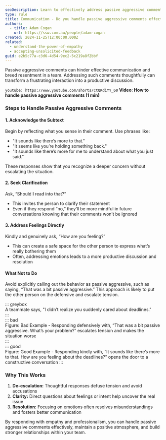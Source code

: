```yaml
---
seoDescription: Learn to effectively address passive aggressive comments to foster open communication and better understanding in your team.
type: rule
title: Communication - Do you handle passive aggressive comments effectively?
authors:
  - title: Adam Cogan
    url: https://ssw.com.au/people/adam-cogan
created: 2024-11-25T12:00:00.000Z
related:
  - understand-the-power-of-empathy     
  - accepting-unsolicited-feedback      
guid: e2b5c77a-c3d6-4d54-9ec2-5c219a8f2bbf       
---
```

Passive aggressive comments can hinder effective communication and breed resentment in a team. Addressing such comments thoughtfully can transform a frustrating interaction into a productive discussion.

<!--endintro-->

`youtube: https://www.youtube.com/shorts/ctQKdiYY_60`
**Video: How to handle passive aggressive comments (1 min)**

### Steps to Handle Passive Aggressive Comments

#### 1. Acknowledge the Subtext

Begin by reflecting what you sense in their comment. Use phrases like:

* "It sounds like there’s more to that."
* "It seems like you’re holding something back."
* "It sounds like there’s more for me to understand about what you just said."

These responses show that you recognize a deeper concern without escalating the situation.
      
#### 2. Seek Clarification       
       
Ask, “Should I read into that?”     
     
* This invites the person to clarify their statement       
* Even if they respond “no,” they’ll be more mindful in future conversations knowing that their comments won’t be ignored     
       
#### 3. Address Feelings Directly      
     
Kindly and genuinely ask, “How are you feeling?”      
- This can create a safe space for the other person to express what’s really bothering them      
- Often, addressing emotions leads to a more productive discussion and resolution       

#### What Not to Do       

Avoid explicitly calling out the behavior as passive aggressive, such as saying, “That was a bit passive aggressive.” This approach is likely to put the other person on the defensive and escalate tension.    

::: greybox       
A teammate says, "I didn’t realize you suddenly cared about deadlines."       
:::         
::: bad         
Figure: Bad Example - Responding defensively with, “That was a bit passive aggressive. What’s your problem?” escalates tension and makes the situation worse     
:::        
::: good          
Figure: Good Example - Responding kindly with, “It sounds like there’s more to that. How are you feeling about the deadlines?” opens the door to a constructive conversation
:::          

### Why This Works       
1. **De-escalation:** Thoughtful responses defuse tension and avoid accusations      
2. **Clarity:** Direct questions about feelings or intent help uncover the real issue      
3. **Resolution:** Focusing on emotions often resolves misunderstandings and fosters better communication       

By responding with empathy and professionalism, you can handle passive aggressive comments effectively, maintain a positive atmosphere, and build stronger relationships within your team.
